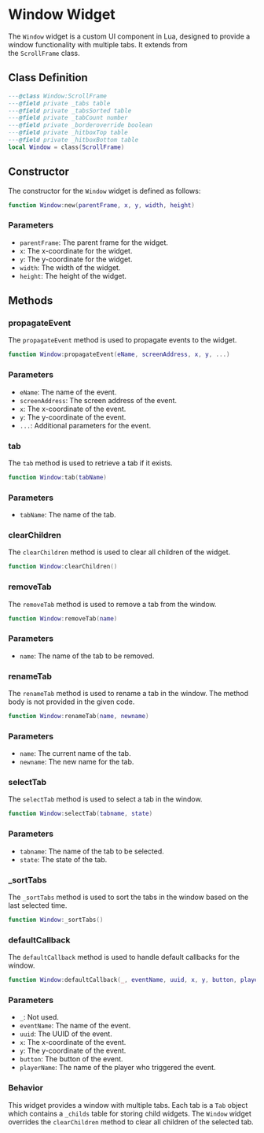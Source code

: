 # Window Widget

The `Window` widget is a custom UI component in Lua, designed to provide a window functionality with multiple tabs. It extends from the `ScrollFrame` class.

## Class Definition

```lua
---@class Window:ScrollFrame
---@field private _tabs table
---@field private _tabsSorted table
---@field private _tabCount number
---@field private _borderoverride boolean
---@field private _hitboxTop table
---@field private _hitboxBottom table
local Window = class(ScrollFrame)
```

## Constructor

The constructor for the `Window` widget is defined as follows:

```lua
function Window:new(parentFrame, x, y, width, height)
```

### Parameters

- `parentFrame`: The parent frame for the widget.
- `x`: The x-coordinate for the widget.
- `y`: The y-coordinate for the widget.
- `width`: The width of the widget.
- `height`: The height of the widget.

## Methods

### propagateEvent

The `propagateEvent` method is used to propagate events to the widget.

```lua
function Window:propagateEvent(eName, screenAddress, x, y, ...)
```

### Parameters

- `eName`: The name of the event.
- `screenAddress`: The screen address of the event.
- `x`: The x-coordinate of the event.
- `y`: The y-coordinate of the event.
- `...`: Additional parameters for the event.

### tab

The `tab` method is used to retrieve a tab if it exists.

```lua
function Window:tab(tabName)
```

### Parameters

- `tabName`: The name of the tab.

### clearChildren

The `clearChildren` method is used to clear all children of the widget.

```lua
function Window:clearChildren()
```

### removeTab

The `removeTab` method is used to remove a tab from the window.

```lua
function Window:removeTab(name)
```

### Parameters

- `name`: The name of the tab to be removed.

### renameTab

The `renameTab` method is used to rename a tab in the window. The method body is not provided in the given code.

```lua
function Window:renameTab(name, newname)
```

### Parameters

- `name`: The current name of the tab.
- `newname`: The new name for the tab.

### selectTab

The `selectTab` method is used to select a tab in the window.

```lua
function Window:selectTab(tabname, state)
```

### Parameters

- `tabname`: The name of the tab to be selected.
- `state`: The state of the tab.

### _sortTabs

The `_sortTabs` method is used to sort the tabs in the window based on the last selected time.

```lua
function Window:_sortTabs()
```

### defaultCallback

The `defaultCallback` method is used to handle default callbacks for the window.

```lua
function Window:defaultCallback(_, eventName, uuid, x, y, button, playerName)
```

### Parameters

- `_`: Not used.
- `eventName`: The name of the event.
- `uuid`: The UUID of the event.
- `x`: The x-coordinate of the event.
- `y`: The y-coordinate of the event.
- `button`: The button of the event.
- `playerName`: The name of the player who triggered the event.

### Behavior

This widget provides a window with multiple tabs. Each tab is a `Tab` object which contains a `_childs` table for storing child widgets. The `Window` widget overrides the `clearChildren` method to clear all children of the selected tab.